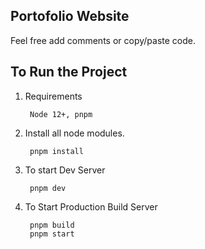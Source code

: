 ## Portofolio Website
Feel free add comments or copy/paste code.

## To Run the Project

1. Requirements
    
        Node 12+, pnpm

2. Install all node modules.
    
        pnpm install

3. To start Dev Server
        
        pnpm dev

3. To Start Production Build Server
    
        pnpm build
        pnpm start
